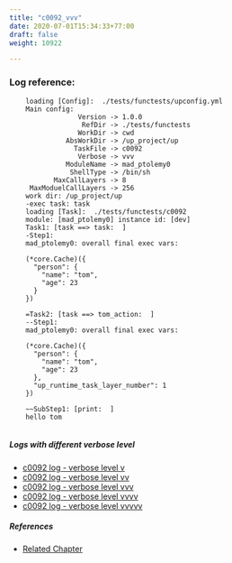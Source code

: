 ```yaml
---
title: "c0092_vvv"
date: 2020-07-01T15:34:33+77:00
draft: false
weight: 10922

---
```


### Log reference: <no value>

```
    loading [Config]:  ./tests/functests/upconfig.yml
    Main config:
                 Version -> 1.0.0
                  RefDir -> ./tests/functests
                 WorkDir -> cwd
              AbsWorkDir -> /up_project/up
                TaskFile -> c0092
                 Verbose -> vvv
              ModuleName -> mad_ptolemy0
               ShellType -> /bin/sh
           MaxCallLayers -> 8
     MaxModuelCallLayers -> 256
    work dir: /up_project/up
    -exec task: task
    loading [Task]:  ./tests/functests/c0092
    module: [mad_ptolemy0] instance id: [dev]
    Task1: [task ==> task:  ]
    -Step1:
    mad_ptolemy0: overall final exec vars:
    
    (*core.Cache)({
      "person": {
        "name": "tom",
        "age": 23
      }
    })
    
    =Task2: [task ==> tom_action:  ]
    --Step1:
    mad_ptolemy0: overall final exec vars:
    
    (*core.Cache)({
      "person": {
        "name": "tom",
        "age": 23
      },
      "up_runtime_task_layer_number": 1
    })
    
    ~~SubStep1: [print:  ]
    hello tom
    
```

##### Logs with different verbose level
* [c0092 log - verbose level v](../../logs/c0092_v)
* [c0092 log - verbose level vv](../../logs/c0092_vv)
* [c0092 log - verbose level vvv](../../logs/c0092_vvv)
* [c0092 log - verbose level vvvv](../../logs/c0092_vvvv)
* [c0092 log - verbose level vvvvv](../../logs/c0092_vvvvv)

##### References
* [Related Chapter](../../flow-controll/c0092)
